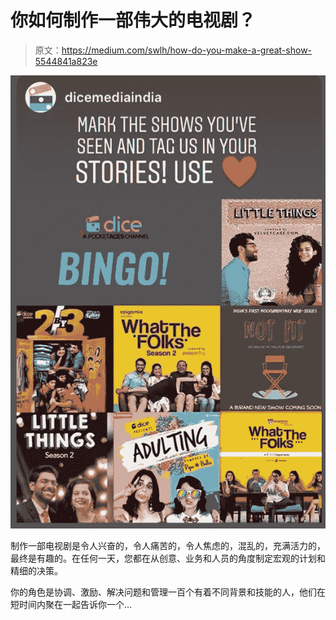 # 你如何制作一部伟大的电视剧？

> 原文：<https://medium.com/swlh/how-do-you-make-a-great-show-5544841a823e>

![](img/70dc573c1cc1305e25a7aea94d2a83a4.png)

制作一部电视剧是令人兴奋的，令人痛苦的，令人焦虑的，混乱的，充满活力的，最终是有趣的。在任何一天，您都在从创意、业务和人员的角度制定宏观的计划和精细的决策。

你的角色是协调、激励、解决问题和管理一百个有着不同背景和技能的人，他们在短时间内聚在一起告诉你一个…